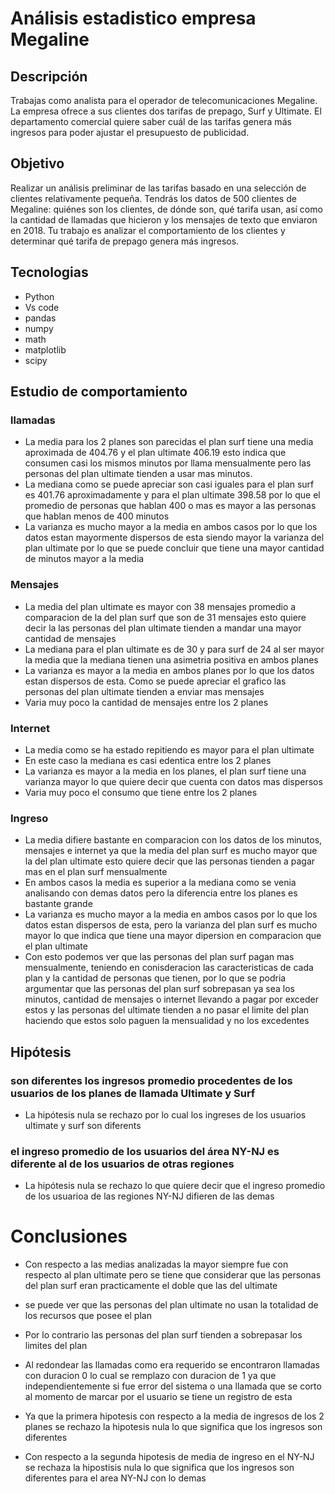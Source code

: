 # Análisis estadistico empresa Megaline

## Descripción
Trabajas como analista para el operador de telecomunicaciones Megaline. La empresa ofrece a sus clientes dos tarifas de prepago, Surf y Ultimate. El departamento comercial quiere saber cuál de las tarifas genera más ingresos para poder ajustar el presupuesto de publicidad.

## Objetivo
Realizar un análisis preliminar de las tarifas basado en una selección de clientes relativamente pequeña. Tendrás los datos de 500 clientes de Megaline: quiénes son los clientes, de dónde son, qué tarifa usan, así como la cantidad de llamadas que hicieron y los mensajes de texto que enviaron en 2018. Tu trabajo es analizar el comportamiento de los clientes y determinar qué tarifa de prepago genera más ingresos.

## Tecnologias
- Python
- Vs code
- pandas
- numpy
- math
- matplotlib
- scipy


## Estudio de comportamiento

### llamadas
- La media para los 2 planes son parecidas el plan surf tiene una media aproximada de 404.76 y el plan ultimate 406.19 esto indica que consumen casi los mismos minutos por llama mensualmente pero las personas del plan ultimate tienden a usar mas minutos.
- La mediana como se puede apreciar son casi iguales para el plan surf es 401.76 aproximadamente y para el plan ultimate 398.58 por lo que el promedio de personas que hablan 400 o mas es mayor a las personas que hablan menos de 400 minutos
- La varianza es mucho mayor a la media en ambos casos por lo que los datos estan mayormente dispersos de esta siendo mayor la varianza del plan ultimate por lo que se puede concluir que tiene una mayor cantidad de minutos mayor a la media

### Mensajes
- La media del plan ultimate es mayor con 38 mensajes promedio a comparacion de la del plan surf que son de 31 mensajes esto quiere decir la las personas del plan ultimate tienden a mandar una mayor cantidad de mensajes
- La mediana para el plan ultimate es de 30 y para surf de 24 al ser mayor la media que la mediana tienen una asimetria positiva en ambos planes
- La varianza es mayor a la media en ambos planes por lo que los datos estan dispersos de esta. Como se puede apreciar el grafico las personas del plan ultimate tienden a enviar mas mensajes 
- Varia muy poco la cantidad de mensajes  entre los 2 planes

### Internet
- La media como se ha estado repitiendo es mayor para el plan ultimate 
- En este caso la mediana es casi edentica entre los 2 planes
- La varianza es mayor a la media en los planes, el plan surf tiene una varianza mayor lo que quiere decir que cuenta con datos mas dispersos
- Varia muy poco el consumo que tiene entre los 2 planes

### Ingreso
- La media difiere bastante en comparacion con los datos de los minutos, mensajes e internet ya que la media del plan surf es mucho mayor que la del plan ultimate esto quiere decir que las personas tienden a pagar mas en el plan surf mensualmente
- En ambos casos la media es superior a la mediana como se venia analisando con demas datos pero la diferencia entre los planes es bastante grande 
- La varianza es mucho mayor a la media en ambos casos por lo que los datos estan dispersos de esta, pero la varianza del plan surf es mucho mayor lo que indica que tiene una mayor dipersion en comparacion que el plan ultimate 
- Con esto podemos ver que las personas del plan surf pagan mas mensualmente, teniendo en conisderacion las caracteristicas de cada plan y la cantidad de personas que tienen, por lo que se podria argumentar que las personas del plan surf sobrepasan ya sea los minutos, cantidad de mensajes o internet llevando a pagar por exceder estos y las personas del ultimate tienden a no pasar el limite del plan haciendo que estos solo paguen la mensualidad y no los excedentes

## Hipótesis
 ### son diferentes los ingresos promedio procedentes de los usuarios de los planes de llamada Ultimate y Surf
- La hipótesis nula se rechazo por lo cual los ingreses de los usuarios ultimate y surf son diferents

### el ingreso promedio de los usuarios del área NY-NJ es diferente al de los usuarios de otras regiones
- La hipótesis nula se rechazo lo que quiere decir que el ingreso promedio de los usuarioa de las regiones NY-NJ difieren de las demas

# Conclusiones

- Con respecto a las medias analizadas la mayor siempre fue con respecto al plan ultimate pero se tiene que considerar que las personas del plan surf eran practicamente el doble que las del ultimate 

- se puede ver que las personas del plan ultimate no usan la totalidad de los recursos que posee el plan 

- Por lo contrario las personas del plan surf tienden a sobrepasar los limites del plan 

- Al redondear las llamadas como era requerido se encontraron llamadas con duracion 0 lo cual se remplazo con duracion de 1 ya que independientemente si fue error del sistema o una llamada que se corto al momento de marcar por el usuario se tiene un registro de esta

- Ya que la primera hipotesis con respecto a la media de ingresos de los 2 planes se rechazo la hipotesis nula lo que significa que los ingresos son diferentes

- Con respecto a la segunda hipotesis de media de ingreso en el NY-NJ se rechaza la hipostisis nula lo que significa que los ingresos son diferentes para el area NY-NJ con lo demas

